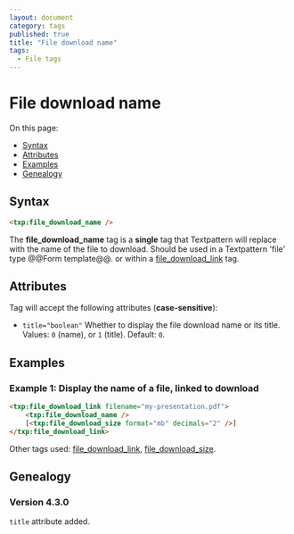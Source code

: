 ```yaml
---
layout: document
category: tags
published: true
title: "File download name"
tags:
  - File tags
---
```


# File download name

On this page:

* [Syntax](#user-content-syntax)
* [Attributes](#user-content-attributes)
* [Examples](#user-content-examples)
* [Genealogy](#user-content-genealogy)

## Syntax

```html
<txp:file_download_name />
```

The **file_download_name** tag is a __single__ tag that Textpattern will replace with the name of the file to download. Should be used in a Textpattern 'file' type @@Form template@@. or within a [file_download_link](file-download-link) tag.

## Attributes

Tag will accept the following attributes (**case-sensitive**):

* `title="boolean"`
Whether to display the file download name or its title.
Values: `0` (name), or `1` (title).
Default: `0`.

## Examples

### Example 1: Display the name of a file, linked to download

```html
<txp:file_download_link filename="my-presentation.pdf">
    <txp:file_download_name />
    [<txp:file_download_size format="mb" decimals="2" />]
</txp:file_download_link>
```

Other tags used: [file_download_link](file-download-link), [file_download_size](file-download-size).

## Genealogy

### Version 4.3.0

`title` attribute added.
